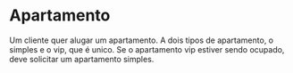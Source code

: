 # Apartamento
Um cliente quer alugar um apartamento. A dois tipos de apartamento, o simples e o vip, que é unico. Se o apartamento vip estiver sendo ocupado, deve solicitar um apartamento simples.
